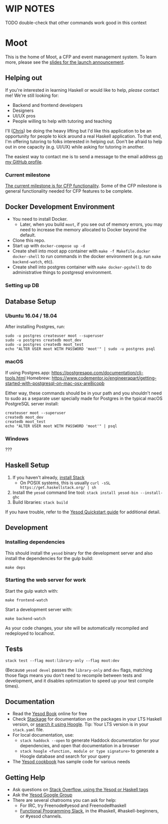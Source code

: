 # WIP NOTES


TODO double-check that other commands work good in this context

# Moot

This is the home of Moot, a CFP and event management system. To learn more, please see the [slides for the launch announcement](https://github.com/bitemyapp/presentations/blob/master/moot/moot.pdf).

## Helping out

If you're interested in learning Haskell or would like to help, _please_ contact me! We're still looking for:

- Backend and frontend developers
- Designers
- UI/UX pros
- People willing to help with tutoring and teaching

I'll ([Chris](https://github.com/bitemyapp)) be doing the heavy lifting but I'd like this application to be an opportunity for people to kick around a real Haskell application. To that end, I'm offering tutoring to folks interested in helping out. Don't be afraid to help out in one capacity (e.g. UI/UX) while asking for tutoring in another.

The easiest way to contact me is to send a message to the email address [on my GitHub profile](https://github.com/bitemyapp).

### Current milestone

[The current milestone is for CFP functionality](https://github.com/lorepub/moot/milestone/1). Some of the CFP milestone is general functionality needed for CFP features to be complete.

## Docker Development Environment

- You need to install Docker.
  - Later, when you build `moot`, if you see out of memory errors, you may need to increase the memory allocated to Docker beyond the default.
- Clone this repo.
- Start up with `docker-compose up -d`
- Create shell into moot app container with `make -f Makefile.docker docker-shell` to run commands in the docker environment (e.g. run `make backend-watch`, etc).
- Create shell into postgres container with `make docker-pgshell` to do administrative things to postgresql environment.

### Setting up DB

## Database Setup

### Ubuntu 16.04 / 18.04

After installing Postgres, run:

```
sudo -u postgres createuser moot --superuser
sudo -u postgres createdb moot_dev
sudo -u postgres createdb moot_test
echo "ALTER USER moot WITH PASSWORD 'moot'" | sudo -u postgres psql
```

### macOS

If using Postgres.app: https://postgresapp.com/documentation/cli-tools.html
Homebrew: https://www.codementor.io/engineerapart/getting-started-with-postgresql-on-mac-osx-are8jcopb

Either way, these commands should be in your path and you shouldn't need to sudo as a separate user specially made for Postgres in the typical macOS PostgreSQL server install:

```
createuser moot --superuser
createdb moot_dev
createdb moot_test
echo "ALTER USER moot WITH PASSWORD 'moot'" | psql
```

### Windows

???

## Haskell Setup

1. If you haven't already, [install Stack](https://haskell-lang.org/get-started)
	* On POSIX systems, this is usually `curl -sSL https://get.haskellstack.org/ | sh`
2. Install the `yesod` command line tool: `stack install yesod-bin --install-ghc`
3. Build libraries: `stack build`

If you have trouble, refer to the [Yesod Quickstart guide](https://www.yesodweb.com/page/quickstart) for additional detail.

## Development

### Installing dependencies

This should install the `yesod` binary for the development server and also install the dependencies for the gulp build:

```
make deps
```

### Starting the web server for work

Start the gulp watch with:

```
make frontend-watch
```

Start a development server with:

```
make backend-watch
```

As your code changes, your site will be automatically recompiled and redeployed to localhost.

## Tests

```
stack test --flag moot:library-only --flag moot:dev
```

(Because `yesod devel` passes the `library-only` and `dev` flags, matching those flags means you don't need to recompile between tests and development, and it disables optimization to speed up your test compile times).

## Documentation

* Read the [Yesod Book](https://www.yesodweb.com/book) online for free
* Check [Stackage](http://stackage.org/) for documentation on the packages in your LTS Haskell version, or [search it using Hoogle](https://www.stackage.org/lts/hoogle?q=). Tip: Your LTS version is in your `stack.yaml` file.
* For local documentation, use:
	* `stack haddock --open` to generate Haddock documentation for your dependencies, and open that documentation in a browser
	* `stack hoogle <function, module or type signature>` to generate a Hoogle database and search for your query
* The [Yesod cookbook](https://github.com/yesodweb/yesod-cookbook) has sample code for various needs

## Getting Help

* Ask questions on [Stack Overflow, using the Yesod or Haskell tags](https://stackoverflow.com/questions/tagged/yesod+haskell)
* Ask the [Yesod Google Group](https://groups.google.com/forum/#!forum/yesodweb)
* There are several chatrooms you can ask for help:
	* For IRC, try Freenode#yesod and Freenode#haskell
	* [Functional Programming Slack](https://fpchat-invite.herokuapp.com/), in the #haskell, #haskell-beginners, or #yesod channels.
